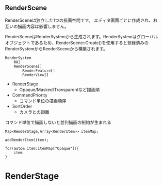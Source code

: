 ﻿RenderScene
-----------
RenderSceneは独立した1つの描画空間です。
エディタ画面ごとに作成され、お互いの描画内容は影響しません。

RenderSceneはRenderSystemから生成されます。RenderSystemはグローバルオブジェクトであるため、RenderScene::Create()を使用すると登録済みのRenderSystemからRenderSceneから構築されます。

```
RenderSystem
	RHI
	RenderScene[]
		RenderFeature[]
		RenderView[]
```





* RenderStage
    * Opaque/Masked/Transparentなど描画順
* CommandPriority
    * コマンド単位の描画順序
* SortOrder
    * カメラとの距離

コマンド単位で描画しないと並列描画の制約が生まれる


```
Map<RenderStage,Array<RenderItem>> itemMap;

addRenderItem(item);

for(auto& item:itemMap["Opaque"]){
	item
}
```


# RenderStage
